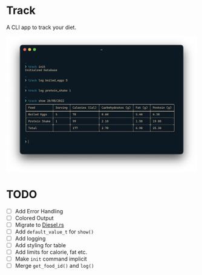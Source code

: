 # Track
A CLI app to track your diet.

<img src="img/track.png" width="800" />

# TODO
- [ ] Add Error Handling
- [ ] Colored Output
- [ ] Migrate to [Diesel.rs](https://diesel.rs)
- [ ] Add `default_value_t` for `show()`
- [ ] Add logging
- [ ] Add styling for table
- [ ] Add limits for calorie, fat etc.
- [ ] Make `init` command implicit
- [ ] Merge `get_food_id()` and `log()`
